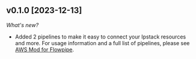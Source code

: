 ## v0.1.0 [2023-12-13]

_What's new?_

- Added 2 pipelines to make it easy to connect your Ipstack resources and more. For usage information and a full list of pipelines, please see [AWS Mod for Flowpipe](https://hub.flowpipe.io/mods/turbot/aws).
